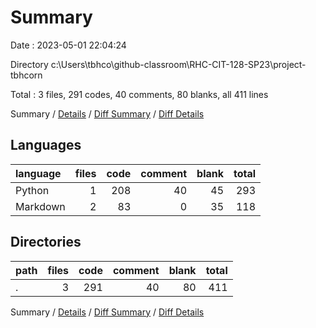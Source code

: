 # Summary

Date : 2023-05-01 22:04:24

Directory c:\\Users\\tbhco\\github-classroom\\RHC-CIT-128-SP23\\project-tbhcorn

Total : 3 files,  291 codes, 40 comments, 80 blanks, all 411 lines

Summary / [Details](details.md) / [Diff Summary](diff.md) / [Diff Details](diff-details.md)

## Languages

| language | files | code | comment | blank | total |
| :--- | ---: | ---: | ---: | ---: | ---: |
| Python | 1 | 208 | 40 | 45 | 293 |
| Markdown | 2 | 83 | 0 | 35 | 118 |

## Directories

| path | files | code | comment | blank | total |
| :--- | ---: | ---: | ---: | ---: | ---: |
| . | 3 | 291 | 40 | 80 | 411 |

Summary / [Details](details.md) / [Diff Summary](diff.md) / [Diff Details](diff-details.md)
